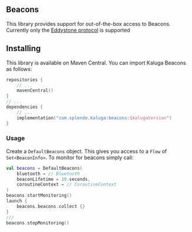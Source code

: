 ## Beacons

This library provides support for out-of-the-box access to Beacons.
Currently only the [Eddystone protocol](https://github.com/google/eddystone/blob/master/protocol-specification.md) is supported

## Installing
This library is available on Maven Central. You can import Kaluga Beacons as follows:

```kotlin
repositories {
    // ...
    mavenCentral()
}
// ...
dependencies {
    // ...
    implementation("com.splendo.kaluga:beacons:$kalugaVersion")
}
```

### Usage
Create a `DefaultBeacons` object. This gives you access to a `Flow` of `Set<BeaconInfo>`. To monitor for beacons simply call:

```kotlin
val beacons = DefaultBeacons(
    bluetooth = // Bluetooth
    beaconLifetime = 10.seconds,
    coroutineContext = // CoroutineContext
)
beacons.startMonitoring()
launch {
    beacons.beacons.collect {}
}
///
beacons.stopMonitoring()
```

